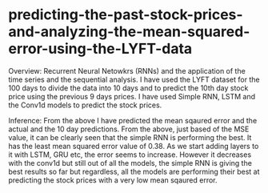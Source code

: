# predicting-the-past-stock-prices-and-analyzing-the-mean-squared-error-using-the-LYFT-data

Overview:
Recurrent Neural Netowkrs (RNNs) and the application of the time series and the sequential analysis. I have used the LYFT dataset for the 100 days to divide the data into 10 days and to predict the 10th day stock price using the previous 9 days prices. I have used Simple RNN, LSTM and the Conv1d models to predict the stock prices.

Inference:
From the above I have predicted the mean sqaured error and the actual and the 10 day predictions. From the above, just based of the MSE value, it can be clearly seen that the simple RNN is performing the best. It has the least mean squared error value of 0.38. As we start adding layers to it with LSTM, GRU etc, the error seems to increase. However it decreases with the conv1d but still out of all the models, the simple RNN is giving the best results so far but regardless, all the models are performing their best at predicting the stock prices with a very low mean sqaured error.

